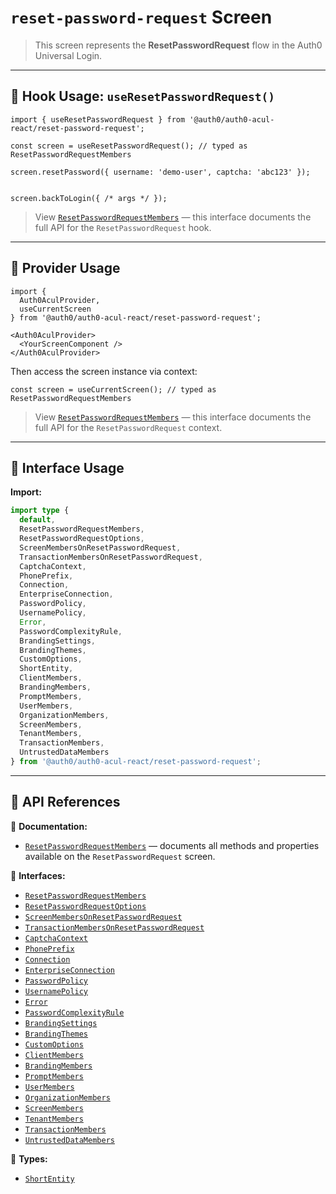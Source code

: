 # `reset-password-request` Screen

> This screen represents the **ResetPasswordRequest** flow in the Auth0 Universal Login.

---

## 🔹 Hook Usage: `useResetPasswordRequest()`

```tsx
import { useResetPasswordRequest } from '@auth0/auth0-acul-react/reset-password-request';

const screen = useResetPasswordRequest(); // typed as ResetPasswordRequestMembers

screen.resetPassword({ username: 'demo-user', captcha: 'abc123' });


screen.backToLogin({ /* args */ });
```

> View [`ResetPasswordRequestMembers`](https://auth0.github.io/universal-login/interfaces/Classes.ResetPasswordRequestMembers.html) — this interface documents the full API for the `ResetPasswordRequest` hook.

---

## 🔹 Provider Usage

```tsx
import {
  Auth0AculProvider,
  useCurrentScreen
} from '@auth0/auth0-acul-react/reset-password-request';

<Auth0AculProvider>
  <YourScreenComponent />
</Auth0AculProvider>
```

Then access the screen instance via context:

```tsx
const screen = useCurrentScreen(); // typed as ResetPasswordRequestMembers
```

> View [`ResetPasswordRequestMembers`](https://auth0.github.io/universal-login/interfaces/Classes.ResetPasswordRequestMembers.html) — this interface documents the full API for the `ResetPasswordRequest` context.

---

## 🔹 Interface Usage

**Import:**

```ts
import type {
  default,
  ResetPasswordRequestMembers,
  ResetPasswordRequestOptions,
  ScreenMembersOnResetPasswordRequest,
  TransactionMembersOnResetPasswordRequest,
  CaptchaContext,
  PhonePrefix,
  Connection,
  EnterpriseConnection,
  PasswordPolicy,
  UsernamePolicy,
  Error,
  PasswordComplexityRule,
  BrandingSettings,
  BrandingThemes,
  CustomOptions,
  ShortEntity,
  ClientMembers,
  BrandingMembers,
  PromptMembers,
  UserMembers,
  OrganizationMembers,
  ScreenMembers,
  TenantMembers,
  TransactionMembers,
  UntrustedDataMembers
} from '@auth0/auth0-acul-react/reset-password-request';
```

---

## 🔸 API References

📝 **Documentation:**  
- [`ResetPasswordRequestMembers`](https://auth0.github.io/universal-login/interfaces/Classes.ResetPasswordRequestMembers.html) — documents all methods and properties available on the `ResetPasswordRequest` screen.

📃 **Interfaces:**
- [`ResetPasswordRequestMembers`](https://auth0.github.io/universal-login/interfaces/Classes.ResetPasswordRequestMembers.html)
- [`ResetPasswordRequestOptions`](https://auth0.github.io/universal-login/interfaces/Classes.ResetPasswordRequestOptions.html)
- [`ScreenMembersOnResetPasswordRequest`](https://auth0.github.io/universal-login/interfaces/Classes.ScreenMembersOnResetPasswordRequest.html)
- [`TransactionMembersOnResetPasswordRequest`](https://auth0.github.io/universal-login/interfaces/Classes.TransactionMembersOnResetPasswordRequest.html)
- [`CaptchaContext`](https://auth0.github.io/universal-login/interfaces/Classes.CaptchaContext.html)
- [`PhonePrefix`](https://auth0.github.io/universal-login/interfaces/Classes.PhonePrefix.html)
- [`Connection`](https://auth0.github.io/universal-login/interfaces/Classes.Connection.html)
- [`EnterpriseConnection`](https://auth0.github.io/universal-login/interfaces/Classes.EnterpriseConnection.html)
- [`PasswordPolicy`](https://auth0.github.io/universal-login/interfaces/Classes.PasswordPolicy.html)
- [`UsernamePolicy`](https://auth0.github.io/universal-login/interfaces/Classes.UsernamePolicy.html)
- [`Error`](https://auth0.github.io/universal-login/interfaces/Classes.Error.html)
- [`PasswordComplexityRule`](https://auth0.github.io/universal-login/interfaces/Classes.PasswordComplexityRule.html)
- [`BrandingSettings`](https://auth0.github.io/universal-login/interfaces/Classes.BrandingSettings.html)
- [`BrandingThemes`](https://auth0.github.io/universal-login/interfaces/Classes.BrandingThemes.html)
- [`CustomOptions`](https://auth0.github.io/universal-login/interfaces/Classes.CustomOptions.html)
- [`ClientMembers`](https://auth0.github.io/universal-login/interfaces/Classes.ClientMembers.html)
- [`BrandingMembers`](https://auth0.github.io/universal-login/interfaces/Classes.BrandingMembers.html)
- [`PromptMembers`](https://auth0.github.io/universal-login/interfaces/Classes.PromptMembers.html)
- [`UserMembers`](https://auth0.github.io/universal-login/interfaces/Classes.UserMembers.html)
- [`OrganizationMembers`](https://auth0.github.io/universal-login/interfaces/Classes.OrganizationMembers.html)
- [`ScreenMembers`](https://auth0.github.io/universal-login/interfaces/Classes.ScreenMembers.html)
- [`TenantMembers`](https://auth0.github.io/universal-login/interfaces/Classes.TenantMembers.html)
- [`TransactionMembers`](https://auth0.github.io/universal-login/interfaces/Classes.TransactionMembers.html)
- [`UntrustedDataMembers`](https://auth0.github.io/universal-login/interfaces/Classes.UntrustedDataMembers.html)


📃 **Types:**
- [`ShortEntity`](https://auth0.github.io/universal-login/types/Classes.ShortEntity.html)
